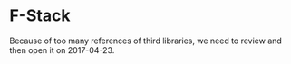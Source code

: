 # F-Stack
Because of too many references of third libraries, we need to review and then open it on 2017-04-23.
